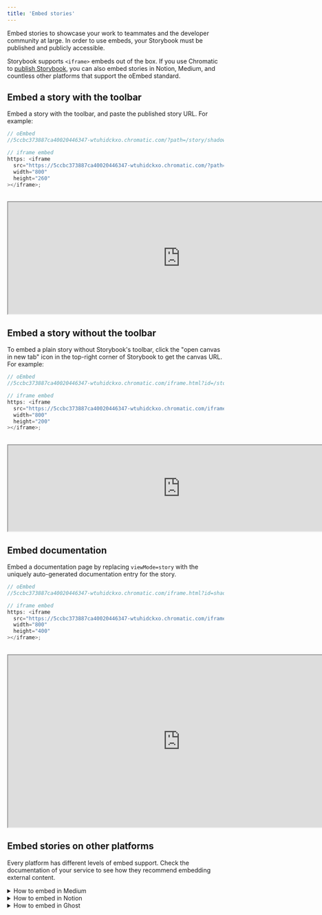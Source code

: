 ```yaml
---
title: 'Embed stories'
---
```


<YouTubeCallout id="2tqRpBcV8ug" title="Your Storybook EVERYWHERE | Embeds with Chromatic" />

Embed stories to showcase your work to teammates and the developer community at large. In order to use embeds, your Storybook must be published and publicly accessible.

Storybook supports `<iframe>` embeds out of the box. If you use Chromatic to [publish Storybook](./publish-storybook.md#publish-storybook-with-chromatic), you can also embed stories in Notion, Medium, and countless other platforms that support the oEmbed standard.

## Embed a story with the toolbar

Embed a story with the toolbar, and paste the published story URL. For example:

```js
// oEmbed
//5ccbc373887ca40020446347-wtuhidckxo.chromatic.com/?path=/story/shadowboxcta--default

// iframe embed
https: <iframe
  src="https://5ccbc373887ca40020446347-wtuhidckxo.chromatic.com/?path=/story/shadowboxcta--default&full=1&shortcuts=false&singleStory=true"
  width="800"
  height="260"
></iframe>;
```

<br/>

<iframe src="https://5ccbc373887ca40020446347-wtuhidckxo.chromatic.com/?path=/story/shadowboxcta--default&full=1&shortcuts=false&singleStory=true" width="800" height="260"></iframe>

## Embed a story without the toolbar

To embed a plain story without Storybook's toolbar, click the "open canvas in new tab" icon in the top-right corner of Storybook to get the canvas URL. For example:

```js
// oEmbed
//5ccbc373887ca40020446347-wtuhidckxo.chromatic.com/iframe.html?id=/story/shadowboxcta--default&viewMode=story

// iframe embed
https: <iframe
  src="https://5ccbc373887ca40020446347-wtuhidckxo.chromatic.com/iframe.html?id=shadowboxcta--default&viewMode=story&shortcuts=false&singleStory=true"
  width="800"
  height="200"
></iframe>;
```

<br/>

<iframe src="https://5ccbc373887ca40020446347-wtuhidckxo.chromatic.com/iframe.html?id=shadowboxcta--default&viewMode=story&shortcuts=false&singleStory=true" width="800" height="200"></iframe>

## Embed documentation

Embed a documentation page by replacing `viewMode=story` with the uniquely auto-generated documentation entry for the story.

```js
// oEmbed
//5ccbc373887ca40020446347-wtuhidckxo.chromatic.com/iframe.html?id=shadowboxcta--docs&viewMode=docs&shortcuts=false&singleStory=true

// iframe embed
https: <iframe
  src="https://5ccbc373887ca40020446347-wtuhidckxo.chromatic.com/iframe.html?id=shadowboxcta--docs&viewMode=docs&shortcuts=false&singleStory=true"
  width="800"
  height="400"
></iframe>;
```

<br/>

<iframe src="https://5ccbc373887ca40020446347-wtuhidckxo.chromatic.com/iframe.html?id=shadowboxcta--docs&viewMode=docs&shortcuts=false&singleStory=true" width="800" height="400"></iframe>

## Embed stories on other platforms

Every platform has different levels of embed support. Check the documentation of your service to see how they recommend embedding external content.

<details>

<summary>How to embed in Medium</summary>

Paste the Storybook URL into your Medium article, then press Enter. The embed will automatically resize to fit the story's height.

While editing an article, Medium renders all embeds non-interactive. Once your article is published, it will become interactive. [Preview a demo on Medium](https://medium.com/@ghengeveld/embedding-storybook-on-medium-ce8a280c03ad).

<video autoPlay muted playsInline loop>
  <source
    src="embed-medium-optimized.mp4"
    type="video/mp4"
  />
</video>

</details>

<details>

<summary>How to embed in Notion</summary>

In your Notion document, type /embed, press Enter, and paste the story URL as the embed link. You can resize the embed as necessary.

![Embed Notion](./embed-notion.png)

</details>

<details>

<summary>How to embed in Ghost</summary>

Type `/html` in your Ghost post, press Enter and paste the iframe URL. You can resize the embed via the width and height properties as required.

![Embed Ghost](./embed-ghost.png)

</details>
